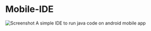 # Mobile-IDE
![Screenshot](http://url/to/img.png)
A simple IDE to run java code on android mobile app
